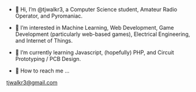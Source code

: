 - 🦊 Hi, I’m @tjwalkr3, a Computer Science student, Amateur Radio Operator, and Pyromaniac.  

- 👀 I’m interested in Machine Learning, Web Development, Game Development (particularly web-based games), Electrical Engineering, and Internet of Things.

- 🐉 I’m currently learning Javascript, (hopefully) PHP, and Circuit Prototyping / PCB Design.

- 👋 How to reach me ... 

tjwalkr3@gmail.com
